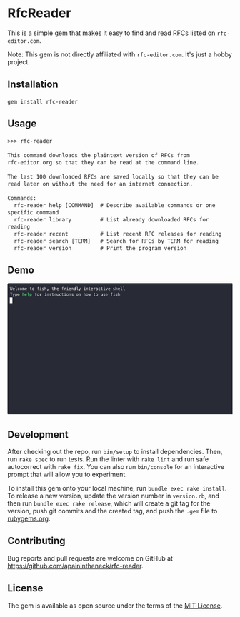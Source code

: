 # RfcReader

This is a simple gem that makes it easy to find and read RFCs listed on `rfc-editor.com`.

Note: This gem is not directly affiliated with `rfc-editor.com`. It's just a hobby project.

## Installation

```console
gem install rfc-reader
```

## Usage

```
>>> rfc-reader

This command downloads the plaintext version of RFCs from
rfc-editor.org so that they can be read at the command line.

The last 100 downloaded RFCs are saved locally so that they can be
read later on without the need for an internet connection.

Commands:
  rfc-reader help [COMMAND]  # Describe available commands or one specific command
  rfc-reader library         # List already downloaded RFCs for reading
  rfc-reader recent          # List recent RFC releases for reading
  rfc-reader search [TERM]   # Search for RFCs by TERM for reading
  rfc-reader version         # Print the program version
```

## Demo

![GIF showing usage of the command: rfc-reader search json](./assets/rfc-reader-1.1.1.cast.gif)

## Development

After checking out the repo, run `bin/setup` to install dependencies. Then, run `rake spec` to run tests. Run the linter with `rake lint` and run safe autocorrect with `rake fix`. You can also run `bin/console` for an interactive prompt that will allow you to experiment.

To install this gem onto your local machine, run `bundle exec rake install`. To release a new version, update the version number in `version.rb`, and then run `bundle exec rake release`, which will create a git tag for the version, push git commits and the created tag, and push the `.gem` file to [rubygems.org](https://rubygems.org).

## Contributing

Bug reports and pull requests are welcome on GitHub at https://github.com/apainintheneck/rfc-reader.

## License

The gem is available as open source under the terms of the [MIT License](https://opensource.org/licenses/MIT).
